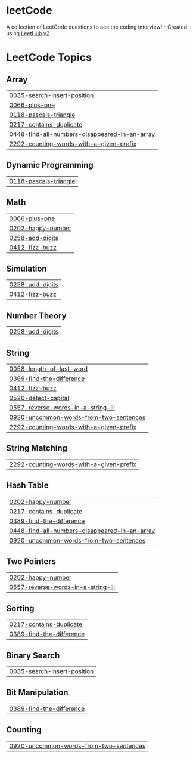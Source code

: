 # leetCode
A collection of LeetCode questions to ace the coding interview! - Created using [LeetHub v2](https://github.com/arunbhardwaj/LeetHub-2.0)

<!---LeetCode Topics Start-->
# LeetCode Topics
## Array
|  |
| ------- |
| [0035-search-insert-position](https://github.com/youssefhihi/leetCode/tree/master/0035-search-insert-position) |
| [0066-plus-one](https://github.com/youssefhihi/leetCode/tree/master/0066-plus-one) |
| [0118-pascals-triangle](https://github.com/youssefhihi/leetCode/tree/master/0118-pascals-triangle) |
| [0217-contains-duplicate](https://github.com/youssefhihi/leetCode/tree/master/0217-contains-duplicate) |
| [0448-find-all-numbers-disappeared-in-an-array](https://github.com/youssefhihi/leetCode/tree/master/0448-find-all-numbers-disappeared-in-an-array) |
| [2292-counting-words-with-a-given-prefix](https://github.com/youssefhihi/leetCode/tree/master/2292-counting-words-with-a-given-prefix) |
## Dynamic Programming
|  |
| ------- |
| [0118-pascals-triangle](https://github.com/youssefhihi/leetCode/tree/master/0118-pascals-triangle) |
## Math
|  |
| ------- |
| [0066-plus-one](https://github.com/youssefhihi/leetCode/tree/master/0066-plus-one) |
| [0202-happy-number](https://github.com/youssefhihi/leetCode/tree/master/0202-happy-number) |
| [0258-add-digits](https://github.com/youssefhihi/leetCode/tree/master/0258-add-digits) |
| [0412-fizz-buzz](https://github.com/youssefhihi/leetCode/tree/master/0412-fizz-buzz) |
## Simulation
|  |
| ------- |
| [0258-add-digits](https://github.com/youssefhihi/leetCode/tree/master/0258-add-digits) |
| [0412-fizz-buzz](https://github.com/youssefhihi/leetCode/tree/master/0412-fizz-buzz) |
## Number Theory
|  |
| ------- |
| [0258-add-digits](https://github.com/youssefhihi/leetCode/tree/master/0258-add-digits) |
## String
|  |
| ------- |
| [0058-length-of-last-word](https://github.com/youssefhihi/leetCode/tree/master/0058-length-of-last-word) |
| [0389-find-the-difference](https://github.com/youssefhihi/leetCode/tree/master/0389-find-the-difference) |
| [0412-fizz-buzz](https://github.com/youssefhihi/leetCode/tree/master/0412-fizz-buzz) |
| [0520-detect-capital](https://github.com/youssefhihi/leetCode/tree/master/0520-detect-capital) |
| [0557-reverse-words-in-a-string-iii](https://github.com/youssefhihi/leetCode/tree/master/0557-reverse-words-in-a-string-iii) |
| [0920-uncommon-words-from-two-sentences](https://github.com/youssefhihi/leetCode/tree/master/0920-uncommon-words-from-two-sentences) |
| [2292-counting-words-with-a-given-prefix](https://github.com/youssefhihi/leetCode/tree/master/2292-counting-words-with-a-given-prefix) |
## String Matching
|  |
| ------- |
| [2292-counting-words-with-a-given-prefix](https://github.com/youssefhihi/leetCode/tree/master/2292-counting-words-with-a-given-prefix) |
## Hash Table
|  |
| ------- |
| [0202-happy-number](https://github.com/youssefhihi/leetCode/tree/master/0202-happy-number) |
| [0217-contains-duplicate](https://github.com/youssefhihi/leetCode/tree/master/0217-contains-duplicate) |
| [0389-find-the-difference](https://github.com/youssefhihi/leetCode/tree/master/0389-find-the-difference) |
| [0448-find-all-numbers-disappeared-in-an-array](https://github.com/youssefhihi/leetCode/tree/master/0448-find-all-numbers-disappeared-in-an-array) |
| [0920-uncommon-words-from-two-sentences](https://github.com/youssefhihi/leetCode/tree/master/0920-uncommon-words-from-two-sentences) |
## Two Pointers
|  |
| ------- |
| [0202-happy-number](https://github.com/youssefhihi/leetCode/tree/master/0202-happy-number) |
| [0557-reverse-words-in-a-string-iii](https://github.com/youssefhihi/leetCode/tree/master/0557-reverse-words-in-a-string-iii) |
## Sorting
|  |
| ------- |
| [0217-contains-duplicate](https://github.com/youssefhihi/leetCode/tree/master/0217-contains-duplicate) |
| [0389-find-the-difference](https://github.com/youssefhihi/leetCode/tree/master/0389-find-the-difference) |
## Binary Search
|  |
| ------- |
| [0035-search-insert-position](https://github.com/youssefhihi/leetCode/tree/master/0035-search-insert-position) |
## Bit Manipulation
|  |
| ------- |
| [0389-find-the-difference](https://github.com/youssefhihi/leetCode/tree/master/0389-find-the-difference) |
## Counting
|  |
| ------- |
| [0920-uncommon-words-from-two-sentences](https://github.com/youssefhihi/leetCode/tree/master/0920-uncommon-words-from-two-sentences) |
<!---LeetCode Topics End-->